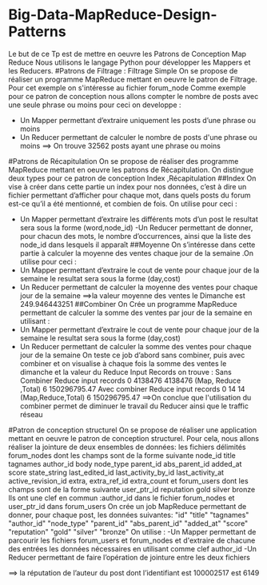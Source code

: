 # Big-Data-MapReduce-Design-Patterns
Le but de ce Tp est de mettre en oeuvre les Patrons de Conception Map Reduce
Nous utilisons le langage Python pour développer les Mappers et les Reducers.
#Patrons de Filtrage : Filtrage Simple
On se propose de réaliser un programme MapReduce mettant en oeuvre le patron de Filtrage.
Pour cet exemple on s'intéresse au fichier forum_node 
Comme exemple pour ce patron de conception nous allons compter le nombre de posts avec une seule phrase ou moins pour ceci on developpe :
- Un Mapper permettant d’extraire uniquement les posts d’une phrase ou moins 
- Un Reducer permettant de calculer le nombre de posts d'une phrase ou moins
==> On trouve 32562  posts ayant une phrase ou moins 

#Patrons de Récapitulation
On se propose de réaliser des programme MapReduce mettant en oeuvre les patrons de Récapitulation.
On distingue deux types pour ce patron de conception
Index ,Récapitulation
##Index
On vise à créer dans cette partie un index pour nos données, c’est à dire un fichier permettant d’afficher pour chaque mot, dans quels posts du forum est-ce qu’il a été mentionné, et combien de fois.
On utilise pour ceci :
- Un Mapper permettant d’extraire les différents mots d’un post le resultat sera sous la forme (word,node_id)
-Un Reducer permettant de donner, pour chacun des mots, le nombre d’occurrences, ainsi que la liste des node_id dans lesquels il apparaît
##Moyenne
On s’intéresse dans cette partie à calculer la moyenne des ventes chaque jour de la semaine .On utilise pour ceci :
- Un Mapper permettant d’extraire le cout de vente pour chaque jour de la semaine le resultat sera sous la forme (day,cost)
- Un Reducer permettant de calculer la moyenne des ventes pour chaque jour de la semaine
==>la valeur moyenne des ventes le Dimanche est  249.946443251
##Combiner
On Crée un programme MapReduce permettant de calculer la somme des ventes par jour de la semaine en utilisant :
- Un Mapper permettant d’extraire le cout de vente pour chaque jour de la semaine le resultat sera sous la forme (day,cost)
- Un Reducer permettant de calculer la somme des ventes pour chaque jour de la semaine
On teste ce job d’abord sans combiner, puis avec combiner et on visualise à chaque fois la somme des ventes le dimanche et la valeur du Reduce Input Records on trouve :
Sans Combiner
Reduce input records 	0 	4138476 	4138476   (Map, Reduce ,Total)
6 	150296795.47
Avec combiner
Reduce input records 	0 	14 	14 (Map,Reduce,Total)
6  	150296795.47
==>On conclue que l'utilisation du combiner permet de diminuer le travail du Reducer ainsi que le traffic réseau 

#Patron de conception structurel
On se propose de réaliser une application mettant en oeuvre le patron de conception structurel.
Pour cela, nous allons réaliser la jointure de deux ensembles de données: les fichiers délimités forum_nodes dont les champs sont de la forme suivante
node_id	 title	tagnames	author_id	 body	node_type	parent_id	abs_parent_id	added_at	score	state_string	last_edited_id	last_activity_by_id last_activity_at	active_revision_id	extra, extra_ref_id	extra_count
 et forum_users dont les champs sont de la forme suivante 
user_ptr_id	reputation	gold	silver	bronze
Ils ont une clef en commun :author_id dans le fichier forum_nodes et user_ptr_id dans forum_users
On crée un job MapReduce permettant de donner, pour chaque post, les données suivantes:
"id" "title" "tagnames" "author_id" "node_type" "parent_id" "abs_parent_id" "added_at" "score" "reputation" "gold" "silver" "bronze"
On utilise : 
-Un Mapper permettant de parcourir les fichiers forum_users et forum_nodes et d'extraire de chacune des entrées les données nécessaires en utilisant comme 
clef author_id
-Un Reducer permettant de faire l’opération de jointure entre les deux fichiers

==> la réputation de l’auteur du post dont l’identifiant est 100002517 est 6149


